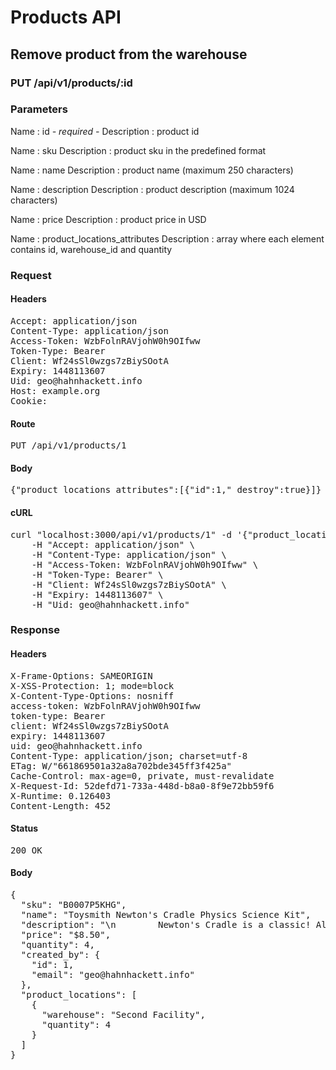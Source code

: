 # Products API

## Remove product from the warehouse

### PUT /api/v1/products/:id

### Parameters

Name : id *- required -*
Description : product id

Name : sku
Description : product sku in the predefined format

Name : name
Description : product name (maximum 250 characters)

Name : description
Description : product description (maximum 1024 characters)

Name : price
Description : product price in USD

Name : product_locations_attributes
Description : array where each element contains id, warehouse_id and quantity

### Request

#### Headers

<pre>Accept: application/json
Content-Type: application/json
Access-Token: WzbFolnRAVjohW0h9OIfww
Token-Type: Bearer
Client: Wf24sSl0wzgs7zBiySOotA
Expiry: 1448113607
Uid: geo@hahnhackett.info
Host: example.org
Cookie: </pre>

#### Route

<pre>PUT /api/v1/products/1</pre>

#### Body

<pre>{"product_locations_attributes":[{"id":1,"_destroy":true}]}</pre>

#### cURL

<pre class="request">curl &quot;localhost:3000/api/v1/products/1&quot; -d &#39;{&quot;product_locations_attributes&quot;:[{&quot;id&quot;:1,&quot;_destroy&quot;:true}]}&#39; -X PUT \
	-H &quot;Accept: application/json&quot; \
	-H &quot;Content-Type: application/json&quot; \
	-H &quot;Access-Token: WzbFolnRAVjohW0h9OIfww&quot; \
	-H &quot;Token-Type: Bearer&quot; \
	-H &quot;Client: Wf24sSl0wzgs7zBiySOotA&quot; \
	-H &quot;Expiry: 1448113607&quot; \
	-H &quot;Uid: geo@hahnhackett.info&quot;</pre>

### Response

#### Headers

<pre>X-Frame-Options: SAMEORIGIN
X-XSS-Protection: 1; mode=block
X-Content-Type-Options: nosniff
access-token: WzbFolnRAVjohW0h9OIfww
token-type: Bearer
client: Wf24sSl0wzgs7zBiySOotA
expiry: 1448113607
uid: geo@hahnhackett.info
Content-Type: application/json; charset=utf-8
ETag: W/&quot;661869501a32a8a702bde345ff3f425a&quot;
Cache-Control: max-age=0, private, must-revalidate
X-Request-Id: 52defd71-733a-448d-b8a0-8f9e72bb59f6
X-Runtime: 0.126403
Content-Length: 452</pre>

#### Status

<pre>200 OK</pre>

#### Body

<pre>{
  "sku": "B0007P5KHG",
  "name": "Toysmith Newton's Cradle Physics Science Kit",
  "description": "\n        Newton's Cradle is a classic! Also known as balance balls,\n        these steel balls keep you entertained throughout the day. Pull back\n        one or more of the balls and let them drop down.\n      ",
  "price": "$8.50",
  "quantity": 4,
  "created_by": {
    "id": 1,
    "email": "geo@hahnhackett.info"
  },
  "product_locations": [
    {
      "warehouse": "Second Facility",
      "quantity": 4
    }
  ]
}</pre>
